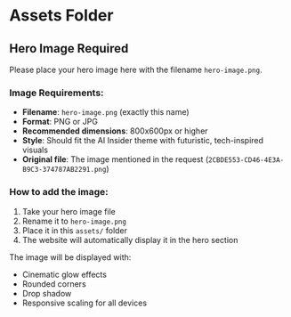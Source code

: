 # Assets Folder

## Hero Image Required

Please place your hero image here with the filename `hero-image.png`.

### Image Requirements:
- **Filename**: `hero-image.png` (exactly this name)
- **Format**: PNG or JPG
- **Recommended dimensions**: 800x600px or higher
- **Style**: Should fit the AI Insider theme with futuristic, tech-inspired visuals
- **Original file**: The image mentioned in the request (`2CBDE553-CD46-4E3A-B9C3-374787AB2291.png`)

### How to add the image:
1. Take your hero image file
2. Rename it to `hero-image.png`
3. Place it in this `assets/` folder
4. The website will automatically display it in the hero section

The image will be displayed with:
- Cinematic glow effects
- Rounded corners
- Drop shadow
- Responsive scaling for all devices 